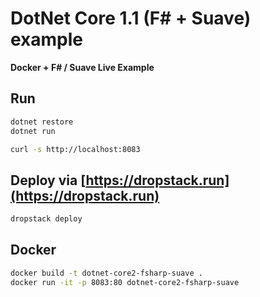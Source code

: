 # DotNet Core 1.1 (F# + Suave) example

**Docker + F# / Suave Live Example**

## Run

```bash
dotnet restore
dotnet run
```

```bash
curl -s http://localhost:8083
```

## Deploy via [https://dropstack.run](https://dropstack.run)

```bash
dropstack deploy
```

## Docker

```bash
docker build -t dotnet-core2-fsharp-suave .
docker run -it -p 8083:80 dotnet-core2-fsharp-suave
```

